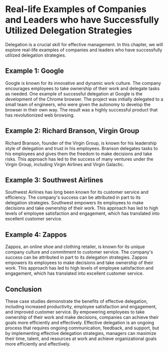 # Real-life Examples of Companies and Leaders who have Successfully Utilized Delegation Strategies

Delegation is a crucial skill for effective management. In this chapter, we will explore real-life examples of companies and leaders who have successfully utilized delegation strategies.

Example 1: Google
-----------------

Google is known for its innovative and dynamic work culture. The company encourages employees to take ownership of their work and delegate tasks as needed. One example of successful delegation at Google is the development of the Chrome browser. The project was initially delegated to a small team of engineers, who were given the autonomy to develop the browser in their own way. The result was a highly successful product that has revolutionized web browsing.

Example 2: Richard Branson, Virgin Group
----------------------------------------

Richard Branson, founder of the Virgin Group, is known for his leadership style of delegation and trust in his employees. Branson delegates tasks to his employees and gives them the freedom to make decisions and take risks. This approach has led to the success of many ventures under the Virgin Group, including Virgin Airlines and Virgin Galactic.

Example 3: Southwest Airlines
-----------------------------

Southwest Airlines has long been known for its customer service and efficiency. The company's success can be attributed in part to its delegation strategies. Southwest empowers its employees to make decisions and take ownership of their work. This approach has led to high levels of employee satisfaction and engagement, which has translated into excellent customer service.

Example 4: Zappos
-----------------

Zappos, an online shoe and clothing retailer, is known for its unique company culture and commitment to customer service. The company's success can be attributed in part to its delegation strategies. Zappos empowers its employees to make decisions and take ownership of their work. This approach has led to high levels of employee satisfaction and engagement, which has translated into excellent customer service.

Conclusion
----------

These case studies demonstrate the benefits of effective delegation, including increased productivity, employee satisfaction and engagement, and improved customer service. By empowering employees to take ownership of their work and make decisions, companies can achieve their goals more efficiently and effectively. Effective delegation is an ongoing process that requires ongoing communication, feedback, and support, but by implementing effective delegation strategies, managers can maximize their time, talent, and resources at work and achieve organizational goals more efficiently and effectively.
